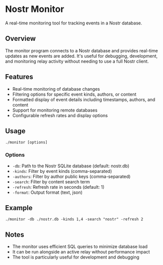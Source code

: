 # Nostr Monitor

A real-time monitoring tool for tracking events in a Nostr database.

## Overview

The monitor program connects to a Nostr database and provides real-time updates as new events are added. It's useful for debugging, development, and monitoring relay activity without needing to use a full Nostr client.

## Features

- Real-time monitoring of database changes
- Filtering options for specific event kinds, authors, or content
- Formatted display of event details including timestamps, authors, and content
- Support for monitoring remote databases
- Configurable refresh rates and display options

## Usage

```
./monitor [options]
```

### Options

- `-db`: Path to the Nostr SQLite database (default: nostr.db)
- `-kinds`: Filter by event kinds (comma-separated)
- `-authors`: Filter by author public keys (comma-separated)
- `-search`: Filter by content search term
- `-refresh`: Refresh rate in seconds (default: 1)
- `-format`: Output format (text, json)

## Example

```
./monitor -db ./nostr.db -kinds 1,4 -search "nostr" -refresh 2
```

## Notes

- The monitor uses efficient SQL queries to minimize database load
- It can be run alongside an active relay without performance impact
- The tool is particularly useful for development and debugging
